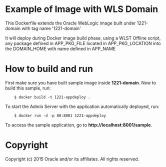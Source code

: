 Example of Image with WLS Domain
================================
This Dockerfile extends the Oracle WebLogic image built under 1221-domain with tag name '1221-domain'

It will deploy during Docker image build phase, using a WLST Offline script, any package defined in APP_PKG_FILE located in APP_PKG_LOCATION into the DOMAIN_HOME with name defined in APP_NAME 

# How to build and run
First make sure you have built sample image inside **1221-domain**. Now to build this sample, run:

        $ docker build -t 1221-appdeploy .

To start the Admin Server with the application automatically deployed, run:

        $ docker run -d -p 80:8001 1221-appdeploy

To access the sample application, go to **http://localhost:8001/sample**.

# Copyright
Copyright (c) 2015 Oracle and/or its affiliates. All rights reserved.
